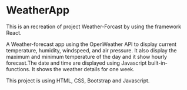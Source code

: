# WeatherApp

This is an recreation of project Weather-Forcast by using the framework React.

A Weather-forecast app using the OpenWeather API to display current temperature, humidity, windspeed, and air pressure. It also display the maximum and minimum temperature of the day and it show hourly forecast.The date and time are displayed using Javascript built-in-functions. It shows the weather details for one week.

This project is using HTML, CSS, Bootstrap and Javascript.


